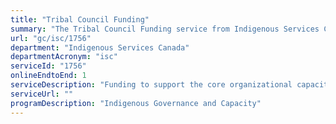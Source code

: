 ```yaml
---
title: "Tribal Council Funding"
summary: "The Tribal Council Funding service from Indigenous Services Canada is available end-to-end online, according to the GC Service Inventory."
url: "gc/isc/1756"
department: "Indigenous Services Canada"
departmentAcronym: "isc"
serviceId: "1756"
onlineEndtoEnd: 1
serviceDescription: "Funding to support the core organizational capacity of tribal councils"
serviceUrl: ""
programDescription: "Indigenous Governance and Capacity"
---
```

